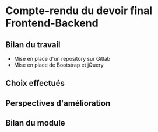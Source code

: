# Compte-rendu du devoir final Frontend-Backend

## Bilan du travail
* Mise en place d'un repository sur Gitlab
* Mise en place de Bootstrap et jQuery

## Choix effectués

## Perspectives d'amélioration

## Bilan du module
